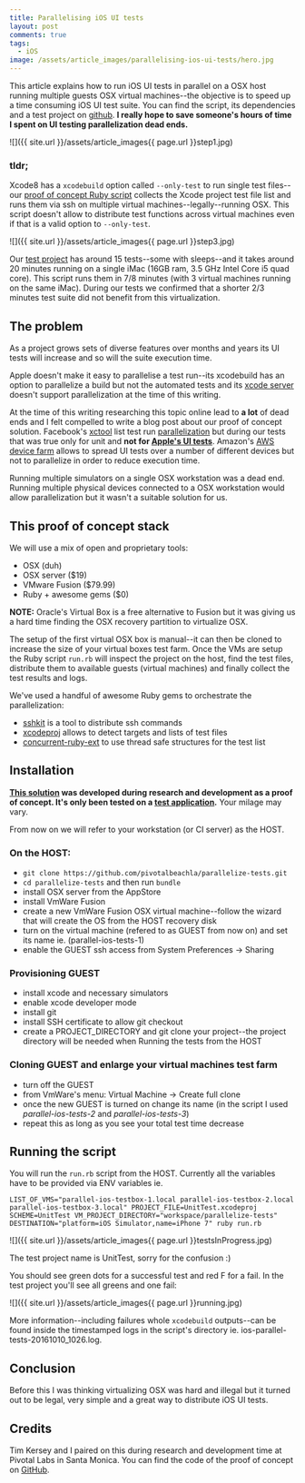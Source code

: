 ```yaml
---
title: Parallelising iOS UI tests
layout: post
comments: true
tags:
  - iOS
image: /assets/article_images/parallelising-ios-ui-tests/hero.jpg
---
```


This article explains how to run iOS UI tests in parallel on a OSX host running multiple guests OSX virtual machines--the objective is to speed up a time consuming iOS UI test suite. You can find the script, its dependencies and a test project on [github](https://github.com/pivotalbeachla/parallelize-tests). **I really hope to save someone's hours of time I spent on UI testing parallelization dead ends.**

![]({{ site.url }}/assets/article_images{{ page.url }}step1.jpg)

### tldr;

Xcode8 has a `xcodebuild` option called `--only-test` to run single test files--our [proof of concept Ruby script](https://github.com/pivotalbeachla/parallelize-tests/blob/master/run.rb) collects the Xcode project test file list and runs them via ssh on multiple virtual machines--legally--running OSX. This script doesn't allow to distribute test functions across virtual machines even if that is a valid option to `--only-test`.

![]({{ site.url }}/assets/article_images{{ page.url }}step3.jpg)

Our [test project](https://github.com/pivotalbeachla/parallelize-tests) has around 15 tests--some with sleeps--and it takes around 20 minutes running on a single iMac (16GB ram, 3.5 GHz Intel Core i5 quad core). This script runs them in 7/8 minutes (with 3 virtual machines running on the same iMac). During our tests we confirmed that a shorter 2/3 minutes test suite did not benefit from this virtualization.

## The problem

As a project grows sets of diverse features over months and years its UI tests will increase and so will the suite execution time.

Apple doesn't make it easy to parallelise a test run--its xcodebuild has an option to parallelize a build but not the automated tests and its [xcode server](https://developer.apple.com/library/content/documentation/IDEs/Conceptual/xcode_guide-continuous_integration/) doesn't support parallelization at the time of this writing.

At the time of this writing researching this topic online lead to **a lot** of dead ends and I felt compelled to write a blog post about our proof of concept solution. Facebook's [xctool](https://github.com/facebook/xctool) list test run [parallelization](https://github.com/facebook/xctool#parallelizing-test-runs) but during our tests that was true only for unit and **not for [Apple's UI tests](https://github.com/facebook/xctool#parallelizing-test-runs)**. Amazon's [AWS device farm](https://aws.amazon.com/device-farm/) allows to spread UI tests over a number of different devices but not to parallelize in order to reduce execution time.

Running multiple simulators on a single OSX workstation was a dead end. Running multiple physical devices connected to a OSX workstation would allow parallelization but it wasn't a suitable solution for us.

## This proof of concept stack
 
We will use a mix of open and proprietary tools:

* OSX (duh)
* OSX server ($19)
* VMware Fusion ($79.99)
* Ruby + awesome gems ($0)

**NOTE:** Oracle's Virtual Box is a free alternative to Fusion but it was giving us a hard time finding the OSX recovery partition to virtualize OSX.

The setup of the first virtual OSX box is manual--it can then be cloned to increase the size of your virtual boxes test farm. Once the VMs are setup the Ruby script `run.rb` will inspect the project on the host, find the test files, distribute them to available guests (virtual machines) and finally collect the test results and logs.

We've used a handful of awesome Ruby gems to orchestrate the parallelization:

* [sshkit](https://github.com/capistrano/sshkit) is a tool to distribute ssh commands
* [xcodeproj](https://github.com/CocoaPods/Xcodeproj) allows to detect targets and lists of test files
* [concurrent-ruby-ext](https://github.com/ruby-concurrency/concurrent-ruby) to use thread safe structures for the test list

## Installation

**[This solution](https://github.com/pivotalbeachla/parallelize-tests/) was developed during research and development as a proof of concept. It's only been tested on a [test application](https://github.com/pivotalbeachla/parallelize-tests).** Your milage may vary.

From now on we will refer to your workstation (or CI server) as the HOST.

### On the HOST:

* `git clone https://github.com/pivotalbeachla/parallelize-tests.git`
* `cd parallelize-tests` and then run `bundle`
* install OSX server from the AppStore
* install VmWare Fusion
* create a new VmWare Fusion OSX virtual machine--follow the wizard that will create the OS from the HOST recovery disk
* turn on the virtual machine (refered to as GUEST from now on) and set its name ie. (parallel-ios-tests-1)
* enable the GUEST ssh access from System Preferences -> Sharing

### Provisioning GUEST

* install xcode and necessary simulators
* enable xcode developer mode
* install git
* install SSH certificate to allow git checkout
* create a PROJECT_DIRECTORY and git clone your project--the project directory will be needed when Running the tests from the HOST

### Cloning GUEST and enlarge your virtual machines test farm
 
* turn off the GUEST
* from VmWare's menu: Virtual Machine -> Create full clone
* once the new GUEST is turned on change its name (in the script I used *parallel-ios-tests-2* and *parallel-ios-tests-3*)
* repeat this as long as you see your total test time decrease


## Running the script

You will run the `run.rb` script from the HOST. Currently all the variables have to be provided via ENV variables ie.

```
LIST_OF_VMS="parallel-ios-testbox-1.local parallel-ios-testbox-2.local parallel-ios-testbox-3.local" PROJECT_FILE=UnitTest.xcodeproj SCHEME=UnitTest VM_PROJECT_DIRECTORY="workspace/parallelize-tests" DESTINATION="platform=iOS Simulator,name=iPhone 7" ruby run.rb
```

![]({{ site.url }}/assets/article_images{{ page.url }}testsInProgress.jpg)

The test project name is UnitTest, sorry for the confusion :)

You should see green dots for a successful test and red F for a fail. In the test project you'll see all greens and one fail:

![]({{ site.url }}/assets/article_images{{ page.url }}running.jpg)

More information--including failures whole `xcodebuild` outputs--can be found inside the timestamped logs in the script's directory ie. ios-parallel-tests-20161010_1026.log.


## Conclusion

Before this I was thinking virtualizing OSX was hard and illegal but it turned out to be legal, very simple and a great way to distribute iOS UI tests.


## Credits

Tim Kersey and I paired on this during research and development time at Pivotal Labs in Santa Monica. You can find the code of the proof of concept on [GitHub](https://github.com/pivotalbeachla/parallelize-tests).
